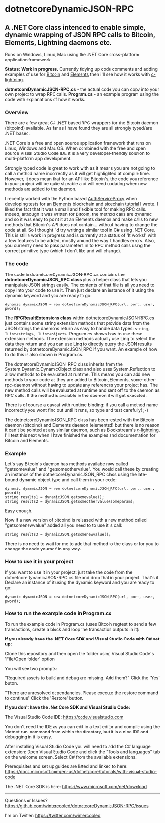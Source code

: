 # dotnetcoreDynamicJSON-RPC
## A .NET Core class intended to enable simple, dynamic wrapping of JSON RPC calls to Bitcoin, Elements, Lightning daemons etc.

Runs on Windows, Linux, Mac using the .NET Core cross-platform application framework.

**Status: Work in progress.** Currently tidying up code comments and adding examples of use for [Bitcoin](https://github.com/bitcoin/bitcoin) and [Elements](https://elementsproject.org/) then i'll see how it works with [c-lightning](https://github.com/ElementsProject/lightning).

**dotnetcoreDynamicJSON-RPC.cs** - the actual code you can copy into your own project to wrap RPC calls.
**Program.cs** - an example program using the code with explanations of how it works.

### Overview

There are a few great C# .NET based RPC wrappers for the Bitcoin daemon (bitcoind) available. As far as I have found they are all strongly typed/are .NET based. 

.NET Core is a free and open source application framework that runs on Linux, Windows and Mac OS. When combined with the free and open source Visual Studio Code IDE it is a very developer-friendly solution to multi-platform app development.

Strongly typed code is great to work with as it means you are not going to call a method name incorrectly as it will get highlighted at compile time. However, it does mean that for an API like Bitcoin's, the code you reference in your project will be quite sizeable and will need updating when new methods are added to the daemon. 

I recently worked with the Python based [AuthServiceProxy](https://github.com/jgarzik/python-bitcoinrpc) when developing tests for an [Elements](https://github.com/ElementsProject/elements) blockchain and sidechain [tutorial](https://elementsproject.org/elements-code-tutorial/overview) I wrote. I liked the fact that it was a small and flexible tool for making RPC calls. Indeed, although it was written for Bitcoin, the method calls are dynamic and so it was easy to point it at an Elements daemon and make calls to new methods that Bitcoin's API does not contain... without having to change the code at all. So I thought I'd try writing a similar tool in C# using .NET Core. This is still a work in progress and is currently at a status of 'It works!' with a few features to be added, mostly around the way it handles errors. Also, you currently need to pass parameters in to RPC method calls using the correct primitive type (which I don't like and will change).

### The code

The code in dotnetcoreDynamicJSON-RPC.cs contains the **dotnetcoreDynamicJSON_RPC class** plus a helper class that lets you manipulate JSON strings easily. The contents of that file is all you need to copy into your code to use it. Then just declare an instance of it using the dynamic keyword and you are ready to go:

```dynamic dynamicJSON = new dotnetcoreDynamicJSON_RPC(url, port, user, pword);```

The **RPCResultExtensions class** within dotnetcoreDynamicJSON-RPC.cs just contains some string extension methods that provide data from the JSON strings the daemons return as easy to handle data types: ```string, IList<string>, IList<object>```. Program.cs shows how to use these extension methods. The extension methods actually use Linq to select the data they return and you can use Linq to directly query the JSON results returned by dotnetcoreDynamicJSON_RPC if you want. An example of how to do this is also shown in Program.cs.

The dotnetcoreDynamicJSON_RPC class inherits from the System.Dynamic.DynamicObject class and also uses System.Reflection to allow methods to be evaluated at runtime. This means you can add new methods to your code as they are added to Bitcoin, Elements, some-other-rpc-daemon without having to update any references your project has. The new method calls will be evaluated at runtime and sent off to the daemon as RPC calls. If the method is avaiable in the daemon it will get executed.

There is of course a caveat with runtime binding: if you call a method name incorrectly you wont find out until it runs, so type and test carefully! ;-)

The dotnetcoreDynamicJSON_RPC class has been tested with the Bitcoin daemon (bitcoind) and Elements daemon (elementsd) but there is no reason it can't be pointed at any similar daemon, such as Blockstream's [c-lightning](https://github.com/ElementsProject/lightning). I'll test this next when I have finished the examples and documentation for Bitcoin and Elements.

### Example

Let's say Bitcoin's daemon has methods availabe now called "getsomevalue" and "getsomeothervalue". You would call these by creating an instance of the dotnetcoreDynamicJSON_RPC class using the late-bound dynamic object type and call them in your code:

~~~~
dynamic dynamicJSON = new dotnetcoreDynamicJSON_RPC(url, port, user, pword);
string results1 = dynamicJSON.getsomevalue();
string results2 = dynamicJSON.getsomeothervalue(someparam);
~~~~

Easy enough.

Now if a new version of bitcoind is released with a new method called "getsomenewvalue" added all you need to to use it is call:

~~~~
string results3 = dynamicJSON.getsomenewvalue();
~~~~

There is no need to wait for me to add that method to the class or for you to change the code yourself in any way.

### How to use it in your project

If you want to use it in your project: just take the code from the dotnetcoreDynamicJSON-RPC.cs file and drop that in your project. That's it. Declare an instance of it using the dynamic keyword and you are ready to go: 

```dynamic dynamicJSON = new dotnetcoreDynamicJSON_RPC(url, port, user, pword);```

### How to run the example code in Program.cs

To run the example code in Program.cs (uses Bitcoin regtest to send a few transactions, create a block and loop the transaction outputs in it): 

**If you already have the .NET Core SDK and Visual Studio Code with C# set up:**

Clone this repository and then open the folder using Visual Studio Code's 'File/Open folder' option.

You will see two prompts:

"Required assets to build and debug are missing. Add them?"
Click the 'Yes' buton.

"There are unresolved dependancies. Please execute the restore command to continue"
Click the 'Restore' button.

**If you don't have the .Net Core SDK and Visual Studio Code:**

The Visual Studio Code IDE: https://code.visualstudio.com 

You don't need the IDE as you can edit in a text editor and compile using the 'dotnet run' command from within the directory, but it is a nice IDE and debugging in it is easy. 

After installing Visual Studio Code you will need to add the C# language extension: 
Open Visual Studio Code and click the "Tools and languages" tab on the welcome screen. Select C# from the available extensions. 

Prerequisites and set up guides are listed and linked to here: https://docs.microsoft.com/en-us/dotnet/core/tutorials/with-visual-studio-code

The .NET Core SDK is here: https://www.microsoft.com/net/download

* * * 

Questions or Issues? https://github.com/wintercooled/dotnetcoreDynamicJSON-RPC/issues

I'm on Twitter: https://twitter.com/wintercooled
